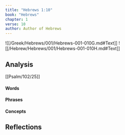 ```yaml
---
title: "Hebrews 1:10"
book: "Hebrews"
chapter: 1
verse: 10
author: Author of Hebrews
---
```

![[/Greek/Hebrews/001/Hebrews-001-010G.md#Text]]
![[/Hebrew/Hebrews/001/Hebrews-001-010H.md#Text]]

## Analysis

[[Psalm/102/25]]

#### Words

#### Phrases

#### Concepts

## Reflections
